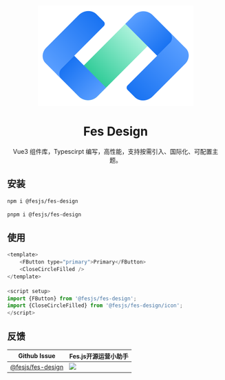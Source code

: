 <p align="center">
  <a href="https://fes-design-4gvn317r3b6bfe17-1254145788.ap-shanghai.app.tcloudbase.com/">
    <img width="362" src="./docs/public/images/fes-logo.svg">
  </a>
</p>

<h1 align="center">Fes Design</h1>

<div align="center">

Vue3 组件库，Typescirpt 编写，高性能，支持按需引入、国际化、可配置主题。
</div>

## 安装

```bash
npm i @fesjs/fes-design
```

```bash
pnpm i @fesjs/fes-design
```

## 使用

```js
<template>
    <FButton type="primary">Primary</FButton>
    <CloseCircleFilled />
</template>

<script setup>
import {FButton} from '@fesjs/fes-design';
import {CloseCircleFilled} from '@fesjs/fes-design/icon';
</script>
```

## 反馈

| Github Issue  | Fes.js开源运营小助手 |
| --- | --- |
| [@fesjs/fes-design](../../issues) | <img src="https://cos-1254145788.cos.ap-guangzhou.myqcloud.com/WechatIMG104.jpeg" height="250"/> 
